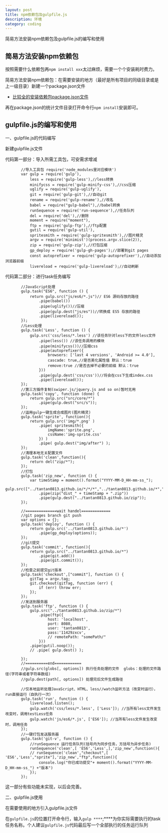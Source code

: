 ```yaml
---
layout: post
title: npm依赖包及gulpfile.js
description: 环境
category: coding
---
```

简易方法安装npm依赖包及gulpfile.js的编写和使用

## 简易方法安装npm依赖包

按照需要什么依赖包再`npm install xxx`太过麻烦，需要一个个安装耗时费力。

简易方法安装npm依赖包：在需要安装的地方（最好是所有项目的同级目录或是上一级目录）新建一个package.json文件

- [比较全的安装依赖包package.json文件][1]

再在package.json的统计文件目录打开命令行`npm install`安装即可。

## gulpfile.js的编写和使用

一、gulpfile.js的代码编写

新建gulpfile.js文件

代码第一部分：导入所需工具包，可安需求增减

           //导入工具包 require('node_modules里对应模块')
           var gulp = require('gulp'),
               less = require('gulp-less'),//less转换
               minifycss = require('gulp-minify-css'),//css压缩
               uglify = require('gulp-uglify'),
               git = require('gulp-git'),//自动git
               rename = require('gulp-rename'),//改名
               babel = require("gulp-babel"),//babel转换
               runSequence = require('run-sequence'),//任务队列
               del = require('del'),//删除
               moment = require("moment"),
               ftp = require('gulp-ftp'),//ftp配置
               gutil = require('gulp-util'),
               spritesmith = require('gulp-spritesmith'),//图片精灵
               argv = require('minimist')(process.argv.slice(2)),
               zip = require('gulp-zip'),//打包压缩
               gp_deploy = require('gulp-gh-pages');//部署到git pages
               const autoprefixer = require('gulp-autoprefixer'),//自动添加浏览器前缀
               livereload = require('gulp-livereload');//自动刷新


代码第二部分：进行task任务编写

           //JavaScript处理
           gulp.task("ES6", function () {
               return gulp.src("js/es6/*.js")// ES6 源码存放的路径
                   .pipe(babel())
                   .pipe(uglify())//压缩
                   .pipe(gulp.dest("js/es"))//转换成 ES5 存放的路径
                   .pipe(livereload());
           });
           //Less处理
           gulp.task('Less', function () {
               gulp.src('css/less/*.less') //该任务针对less下的文件less文件
                   .pipe(less()) //该任务调用的模块
                   .pipe(minifycss())//压缩css
                   .pipe(autoprefixer({
                       browsers: ['last 4 versions', 'Android >= 4.0'],
                       cascade: true,//是否美化属性值 默认：true
                       remove:true //是否去掉不必要的前缀 默认：true
                   }))
                   .pipe(gulp.dest('css/css'))//将会在css下生成index.css
                   .pipe(livereload());
           });
           //第三方插件复制(swiper.js/jquery.js and so on)暂时无用
           gulp.task('copy', function (done) {
               return gulp.src("src/core/*")
                   .pipe(gulp.dest("src/s"));
           });
           //运用gulp一键生成合成图片(图片精灵)
           gulp.task('sprite', function(){
               return gulp.src('img/*.png' )
                   .pipe( spritesmith({
                       imgName:'sprite.png',
                       cssName:'img-sprite.css'
                   }) )
                   .pipe( gulp.dest("img/after") );
           });
           //清理本地无关配置文件
           gulp.task('clean',function(){
               return del("zip/*");
           });
           //打包
           gulp.task('zip_new', function () {
               var timeStamp = moment().format("YYYY-MM-D_HH-mm-ss_");
               gulp.src(["../tantan0813.github.io/*/*/*","../tantan0813.github.io/*","../tantan0813.github.io/*/*"])
                   .pipe(zip("dist_" + timeStamp + ".zip"))
                   .pipe(gulp.dest("../tantan0813.github.io/zip"));
           });

           //==============wait handel=============
           //git pages branch git push
           var options = {};
           gulp.task('deploy', function () {
               return gulp.src('../tantan0813.github.io/*')
                   .pipe(gp_deploy(options));
           });
           //git提交
           gulp.task('commit', function(){
               return gulp.src("../tantan0813.github.io/*")
                   .pipe(git.add())
                   .pipe(git.commit());
           });
           //检查之前提交git版本
           gulp.task('checkout',["commit"], function () {
               gitTag = argv.tag;
               git.checkout(gitTag, function (err) {
                   if (err) throw err;
               });
           });
           //发送到服务器
           gulp.task('ftp', function () {
               gulp.src("../tantan0813.github.io/zip/*")
                   .pipe(ftp({
                       host: 'localhost',
                       port: 8080,
                       user: 'tantan0813',
                       pass:'11429zxcv',
                       // remotePath: "somePath/"
                   }))
               .pipe(gutil.noop());
               // .pipe( gulp.dest() );

           });
           //==========end============
           //gulp.src(globs[, options]) 执行任务处理的文件  globs：处理的文件路径(字符串或者字符串数组)
           //gulp.dest(path[, options]) 处理完后文件生成路径

           //仅本地监听处理JavaScript、HTML、less//watch监听方法（改变时运行），run直接运行（自执行一次）
           gulp.task('run', function () {
               livereload.listen();
               gulp.watch('css/less/*.less', ['Less']); //当所有less文件发生改变时，调用testLess任务
               gulp.watch('js/es6/*.js', ['ES6']); //当所有less文件发生改变时，调用任务
           });
           //一键打包发送服务器
           gulp.task('git-v', function () {
               //runSequence 运行任务队列(括号内为同步任务，方括号为异步任务)
               runSequence('clean',[ 'ES6','Less',],'zip_new',function(){
               // runSequence('clean',"checkout",[ 'ES6','Less',"sprite"],'zip_new',"ftp",function(){
                   console.log("你已成功提交"+ moment().format("YYYY-MM-D_HH-mm-ss_") +"版本")
               });
           });


   这一部分有些功能未实现，以后会完善。

二、gulpfile.js使用

在需要使用的地方引入gulpfile.js文件

在`gulpfile.js`的位置打开命令行，输入`gulp ****`;****为你实际需要执行的task任务名称。个人建议`gulpfile.js`代码最后写一个全部执行的任务运行队列

[1]: https://github.com/tantan0813/posion/blob/master/package.json